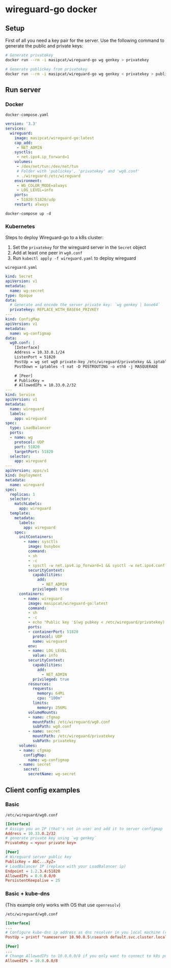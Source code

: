 # wireguard-go docker

## Setup

First of all you need a key pair for the server. Use the following command to generate the public and private keys:

```bash
# Generate privatekey
docker run --rm -i masipcat/wireguard-go wg genkey > privatekey

# Generate publickey from privatekey
docker run --rm -i masipcat/wireguard-go wg genkey < privatekey > publickey
```

## Run server

### Docker

`docker-compose.yaml`
```yaml
version: '3.3'
services:
  wireguard:
    image: masipcat/wireguard-go:latest
    cap_add:
     - NET_ADMIN
    sysctls:
     - net.ipv4.ip_forward=1
    volumes:
     - /dev/net/tun:/dev/net/tun
     # Folder with 'publickey', 'privatekey' and 'wg0.conf'
     - ./wireguard:/etc/wireguard
    environment:
     - WG_COLOR_MODE=always
     - LOG_LEVEL=info
    ports:
     - 51820:51820/udp
    restart: always
```

```
docker-compose up -d
```

### Kubernetes

Steps to deploy Wireguard-go to a k8s cluster:

1. Set the `privatekey` for the wireguard server in the `Secret` object
2. Add at least one peer in `wg0.conf`
3. Run `kubectl apply -f wireguard.yaml` to deploy wireguard

`wireguard.yaml`
```yaml
kind: Secret
apiVersion: v1
metadata:
  name: wg-secret
type: Opaque
data:
  # Generate and encode the server private key: `wg genkey | base64`
  privatekey: REPLACE_WITH_BASE64_PRIVKEY
---
kind: ConfigMap
apiVersion: v1
metadata:
  name: wg-configmap
data:
  wg0.conf: |
    [Interface]
    Address = 10.33.0.1/24
    ListenPort = 51820
    PostUp = wg set wg0 private-key /etc/wireguard/privatekey && iptables -t nat -A POSTROUTING -s 10.33.0.0/24 -o eth0 -j MASQUERADE
    PostDown = iptables -t nat -D POSTROUTING -o eth0 -j MASQUERADE

    # [Peer]
    # PublicKey =
    # AllowedIPs = 10.33.0.2/32
---
kind: Service
apiVersion: v1
metadata:
  name: wireguard
  labels:
    app: wireguard
spec:
  type: LoadBalancer
  ports:
  - name: wg
    protocol: UDP
    port: 51820
    targetPort: 51820
  selector:
    app: wireguard
---
apiVersion: apps/v1
kind: Deployment
metadata:
  name: wireguard
spec:
  replicas: 1
  selector:
    matchLabels:
      app: wireguard
  template:
    metadata:
      labels:
        app: wireguard
    spec:
      initContainers:
        - name: sysctls
          image: busybox
          command:
          - sh
          - -c
          - sysctl -w net.ipv4.ip_forward=1 && sysctl -w net.ipv4.conf.all.forwarding=1
          securityContext:
            capabilities:
              add:
                - NET_ADMIN
            privileged: true
      containers:
        - name: wireguard
          image: masipcat/wireguard-go:latest
          command:
          - sh
          - -c
          - echo "Public key '$(wg pubkey < /etc/wireguard/privatekey)'" && /entrypoint.sh
          ports:
          - containerPort: 51820
            protocol: UDP
            name: wireguard
          env:
          - name: LOG_LEVEL
            value: info
          securityContext:
            capabilities:
              add:
                - NET_ADMIN
            privileged: true
          resources:
            requests:
              memory: 64Mi
              cpu: "100m"
            limits:
              memory: 256Mi
          volumeMounts:
          - name: cfgmap
            mountPath: /etc/wireguard/wg0.conf
            subPath: wg0.conf
          - name: secret
            mountPath: /etc/wireguard/privatekey
            subPath: privatekey
      volumes:
      - name: cfgmap
        configMap:
          name: wg-configmap
      - name: secret
        secret:
          secretName: wg-secret
```

## Client config examples

### Basic

`/etc/wireguard/wg0.conf`
```conf
[Interface]
# Assign you an IP (that's not in use) and add it to server configmap
Address = 10.33.0.2/32
# generate private key using `wg genkey`
PrivateKey = <your private key>

[Peer]
# Wireguard server public key
PublicKey = AbC...XyZ=
# LoadBalancer IP (replace with your LoadBalancer ip)
Endpoint = 1.2.3.4:51820
AllowedIPs = 0.0.0.0/0
PersistentKeepalive = 25
```

### Basic + kube-dns

(This example only works with OS that use `openresolv`)

`/etc/wireguard/wg0.conf`
```conf
[Interface]
...
# Configure kube-dns ip address as dns resolver in you local machine (resolves names like 'your-service.default.svc.cluster.local')
PostUp = printf "nameserver 10.90.0.5\nsearch default.svc.cluster.local svc.cluster.local cluster.local" | resolvconf -a %i

[Peer]
...
# Change AllowedIPs to 10.0.0.0/8 if you only want to connect to k8s pods/services
AllowedIPs = 10.0.0.0/8
```
